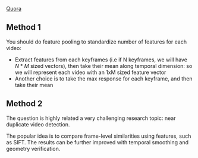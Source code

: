 [Quora](https://www.quora.com/How-can-I-compute-the-similarity-of-two-video-files-for-video-retrieval)

## Method 1
You should do feature pooling to standardize number of features for each video:
* Extract features from each keyframes (i.e if N keyframes, we will have $N*M$ sized vectors), then take their mean along temporal dimension: so we will represent each video with an 1xM sized feature vector
* Another choice is to take the max response for each keyframe, and then take their mean

## Method 2
The question is highly related a very challenging research topic: near duplicate video detection.

The popular idea is to compare frame-level similarities using features, such as SIFT. The results can be further improved with temporal smoothing and geometry verification.
